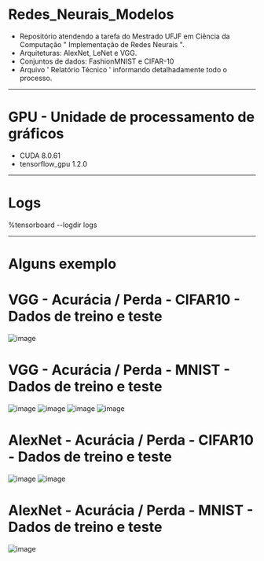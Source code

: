 # Redes_Neurais_Modelos
* Repositório atendendo a tarefa do Mestrado UFJF em Ciência da Computação " Implementação de Redes Neurais ".
* Arquiteturas: AlexNet, LeNet e VGG.
* Conjuntos de dados: FashionMNIST e CIFAR-10
* Arquivo ' Relatório Técnico ' informando detalhadamente todo o processo.

------ 

# GPU - Unidade de processamento de gráficos
* CUDA 8.0.61
* tensorflow_gpu 1.2.0

------

# Logs
%tensorboard --logdir logs

------

# Alguns exemplo

# VGG - Acurácia / Perda - CIFAR10 - Dados de treino e teste

![image](https://github.com/Bmartins25/Redes_Neurais_Modelos/assets/42076192/a86afaee-28b4-4741-afd7-e86aa58722b1)

# VGG - Acurácia / Perda - MNIST - Dados de treino e teste

![image](https://github.com/Bmartins25/Redes_Neurais_Modelos/assets/42076192/693b31d1-45a7-4286-ad95-b8e685afe324)
![image](https://github.com/Bmartins25/Redes_Neurais_Modelos/assets/42076192/91756a78-8f38-495d-bef2-db8323af2109)
![image](https://github.com/Bmartins25/Redes_Neurais_Modelos/assets/42076192/2d742abb-6cad-4302-b025-4e2efc008432)
![image](https://github.com/Bmartins25/Redes_Neurais_Modelos/assets/42076192/be41be85-55da-48b3-9ccd-4b67fb314142)





# AlexNet - Acurácia / Perda - CIFAR10  - Dados de treino e teste

![image](https://github.com/Bmartins25/Redes_Neurais_Modelos/assets/42076192/d4508e32-11f7-4021-8645-b0b11cc0009d)
![image](https://github.com/Bmartins25/Redes_Neurais_Modelos/assets/42076192/f11a4521-31ca-4046-b4e2-e807f78ace38)



# AlexNet - Acurácia / Perda - MNIST  - Dados de treino e teste

![image](https://github.com/Bmartins25/Redes_Neurais_Modelos/assets/42076192/ed62fb1f-3e53-4500-912b-88af8d2c6c51)





